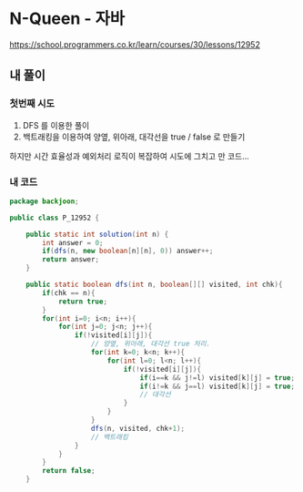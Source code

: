 # **N-Queen - 자바**

https://school.programmers.co.kr/learn/courses/30/lessons/12952

## **내 풀이**

### 첫번째 시도

1. DFS 를 이용한 풀이
1. 백트래킹을 이용하여 양옆, 위아래, 대각선을 true / false 로 만들기

하지만 시간 효율성과 예외처리 로직이 복잡하여 시도에 그치고 만 코드...

### **내 코드**

```java
package backjoon;

public class P_12952 {

    public static int solution(int n) {
        int answer = 0;
        if(dfs(n, new boolean[n][n], 0)) answer++;
        return answer;
    }

    public static boolean dfs(int n, boolean[][] visited, int chk){
        if(chk == n){
            return true;
        }
        for(int i=0; i<n; i++){
            for(int j=0; j<n; j++){
                if(!visited[i][j]){
                    // 양옆, 위아래, 대각선 true 처리.
                    for(int k=0; k<n; k++){
                        for(int l=0; l<n; l++){
                            if(!visited[i][j]){
                                if(i==k && j!=l) visited[k][j] = true; // 양옆
                                if(i!=k && j==l) visited[k][j] = true; // 위아래
                                // 대각선
                            }
                        }
                    }
                    dfs(n, visited, chk+1);
                    // 백트래킹
                }
            }
        }
        return false;
    }

```

